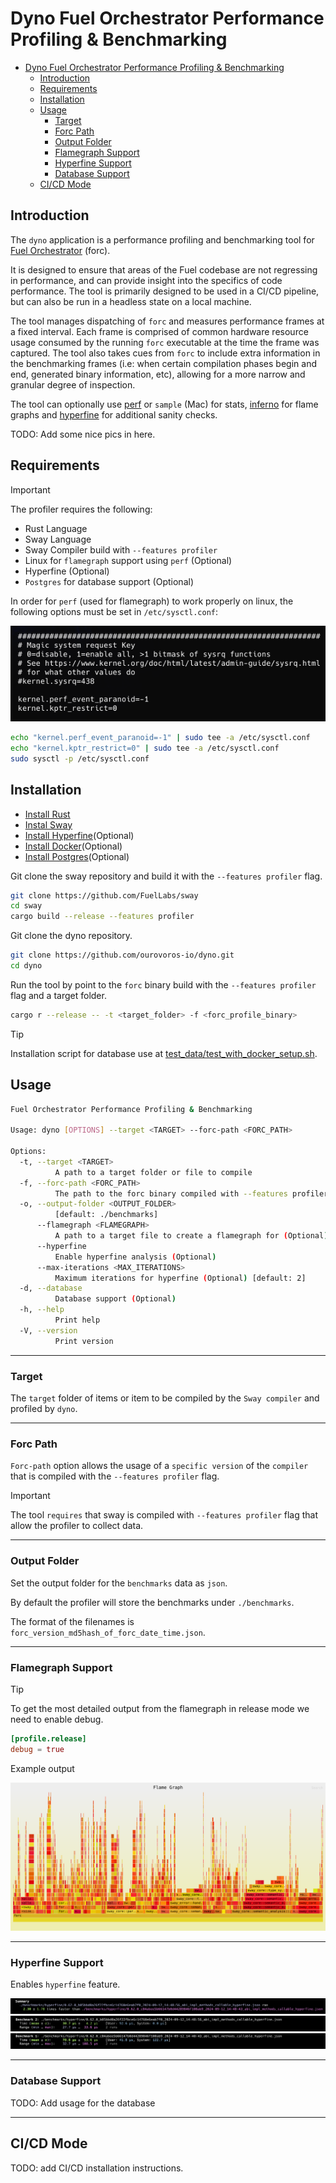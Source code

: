 # Dyno Fuel Orchestrator Performance Profiling & Benchmarking

- [Dyno Fuel Orchestrator Performance Profiling \& Benchmarking](#dyno-fuel-orchestrator-performance-profiling--benchmarking)
  - [Introduction](#introduction)
  - [Requirements](#requirements)
  - [Installation](#installation)
  - [Usage](#usage)
    - [Target](#target)
    - [Forc Path](#forc-path)
    - [Output Folder](#output-folder)
    - [Flamegraph Support](#flamegraph-support)
    - [Hyperfine Support](#hyperfine-support)
    - [Database Support](#database-support)
  - [CI/CD Mode](#cicd-mode)

## Introduction

The `dyno` application is a performance profiling and benchmarking tool for [Fuel Orchestrator](https://fuellabs.github.io/sway/master/book/forc/index.html) (forc).

It is designed to ensure that areas of the Fuel codebase are not regressing in performance, and can provide insight into the specifics of code performance. The tool is primarily designed to be used in a CI/CD pipeline, but can also be run in a headless state on a local machine.

The tool manages dispatching of `forc` and measures performance frames at a fixed interval. Each frame is comprised of common hardware resource usage consumed by the running `forc` executable at the time the frame was captured. The tool also takes cues from `forc` to include extra information in the benchmarking frames (i.e: when certain compilation phases begin and end, generated binary information, etc), allowing for a more narrow and granular degree of inspection.

The tool can optionally use [perf](https://en.wikipedia.org/wiki/Perf_(Linux)) or `sample` (Mac) for stats, [inferno](https://github.com/jonhoo/inferno) for flame graphs and [hyperfine](https://github.com/sharkdp/hyperfine) for additional sanity checks.

TODO: Add some nice pics in here.

## Requirements

> [!IMPORTANT]
>
> The profiler requires the following:
>
> - Rust Language
> - Sway Language
> - Sway Compiler build with `--features profiler`
> - Linux for `flamegraph` support using `perf` (Optional)
> - Hyperfine (Optional)
> - `Postgres` for database support (Optional)
>
> In order for `perf` (used for flamegraph) to work properly on linux, the following options must be set in `/etc/sysctl.conf`:
>
> ![/etc/sysctl.conf](./images/edit_etc_sysctl_conf.png)
>

```bash
echo "kernel.perf_event_paranoid=-1" | sudo tee -a /etc/sysctl.conf
echo "kernel.kptr_restrict=0" | sudo tee -a /etc/sysctl.conf
sudo sysctl -p /etc/sysctl.conf
```

## Installation

- [Install Rust](https://www.rust-lang.org/tools/install)
- [Instal Sway](https://fuellabs.github.io/sway/v0.19.0/introduction/installation.html)
- [Install Hyperfine](https://github.com/sharkdp/hyperfine)(Optional)
- [Install Docker](https://docs.docker.com/engine/install/)(Optional)
- [Install Postgres](https://hub.docker.com/_/postgres)(Optional)

Git clone the sway repository and build it with the `--features profiler` flag.

```bash
git clone https://github.com/FuelLabs/sway
cd sway
cargo build --release --features profiler
```

Git clone the dyno repository.

```bash
git clone https://github.com/ourovoros-io/dyno.git
cd dyno
```

Run the tool by point to the `forc` binary build with the `--features profiler` flag and a target folder.

```bash
cargo r --release -- -t <target_folder> -f <forc_profile_binary>
```

> [!TIP]
>
> Installation script for database use at [test_data/test_with_docker_setup.sh](./test_data/test_with_docker_setup.sh).

## Usage

```bash
Fuel Orchestrator Performance Profiling & Benchmarking

Usage: dyno [OPTIONS] --target <TARGET> --forc-path <FORC_PATH>

Options:
  -t, --target <TARGET>
          A path to a target folder or file to compile
  -f, --forc-path <FORC_PATH>
          The path to the forc binary compiled with --features profiler
  -o, --output-folder <OUTPUT_FOLDER>
          [default: ./benchmarks]
      --flamegraph <FLAMEGRAPH>
          A path to a target file to create a flamegraph for (Optional)
      --hyperfine
          Enable hyperfine analysis (Optional)
      --max-iterations <MAX_ITERATIONS>
          Maximum iterations for hyperfine (Optional) [default: 2]
  -d, --database
          Database support (Optional)
  -h, --help
          Print help
  -V, --version
          Print version
```
---

### Target

The `target` folder of items or item to be compiled by the `Sway compiler` and profiled by `dyno`.

---

### Forc Path

`Forc-path` option allows the usage of a `specific version` of the `compiler` that is compiled with the `--features profiler` flag.

> [!IMPORTANT]
>
> The tool `requires` that sway is compiled with `--features profiler` flag that allow the profiler to collect data.

---

### Output Folder

Set the output folder for the `benchmarks` data as `json`.

By default the profiler will store the benchmarks under `./benchmarks`.

The format of the filenames is `forc_version_md5hash_of_forc_date_time.json`.

---

### Flamegraph Support

> [!TIP]
>
> To get the most detailed output from the flamegraph in release mode we need to enable debug.

```toml
[profile.release]
debug = true
```

Example output

![flamegraph](./images/flamegraph.svg)

---

### Hyperfine Support

Enables `hyperfine` feature.

![original](./images/hyperfine_original_binary.png)
![updated](./images/hyperfine_updated_binary.png)
![results](./images/hyperfine_difference_results.png)

---

### Database Support

TODO: Add usage for the database

---

## CI/CD Mode

TODO: add CI/CD installation instructions.
